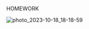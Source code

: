 HOMEWORK 

![photo_2023-10-18_18-18-59](https://github.com/Tawaccul/flutterUIWeatherApp/assets/121431461/92778b6b-6588-4678-add9-2805b7c1cddc)

